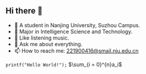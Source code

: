 ## Hi there 👋
- 🔭 A student in Nanjing University, Suzhou Campus.
- 🌱 Major in Intelligence Science and Technology.
- 👯 Like listening music.
- 💬 Ask me about everything.
- 📫 How to reach me: 221900416@smail.nju.edu.cn

`printf("Hello World!");`
$\sum_{i = 0}^{n}a_i$

